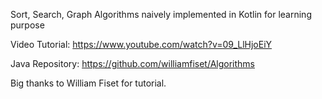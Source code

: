 Sort, Search, Graph Algorithms naively implemented in Kotlin for learning purpose

Video Tutorial: https://www.youtube.com/watch?v=09_LlHjoEiY

Java Repository: https://github.com/williamfiset/Algorithms

Big thanks to William Fiset for tutorial.
